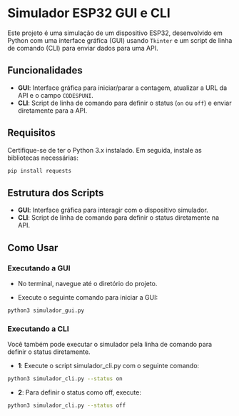 # Simulador ESP32 GUI e CLI

Este projeto é uma simulação de um dispositivo ESP32, desenvolvido em Python com uma interface gráfica (GUI) usando `Tkinter` e um script de linha de comando (CLI) para enviar dados para uma API.

## Funcionalidades

- **GUI**: Interface gráfica para iniciar/parar a contagem, atualizar a URL da API e o campo `CODESPUNI`.
- **CLI**: Script de linha de comando para definir o status (`on` ou `off`) e enviar diretamente para a API.

## Requisitos

Certifique-se de ter o Python 3.x instalado. Em seguida, instale as bibliotecas necessárias:

```bash
pip install requests
```
## Estrutura dos Scripts

- **GUI**: Interface gráfica para interagir com o dispositivo simulador.
- **CLI**: Script de linha de comando para definir o status diretamente na API.

## Como Usar

### Executando a GUI

- No terminal, navegue até o diretório do projeto.

- Execute o seguinte comando para iniciar a GUI:

```bash
python3 simulador_gui.py
```

### Executando a CLI

Você também pode executar o simulador pela linha de comando para definir o status diretamente.

- **1**: Execute o script simulador_cli.py com o seguinte comando:

```bash
python3 simulador_cli.py --status on
```

- **2**: Para definir o status como off, execute:

```bash
python3 simulador_cli.py --status off
```










